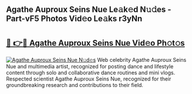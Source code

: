 ## Agathe Auproux Seins Nue Le𝚊k𝚎d N𝚞𝚍es - Part-vF5 Photos Vid𝚎o Le𝚊ks r3yNn

# <h2><a href="http://fb2bvn3.evod.top/?m=Agathe+Auproux+Seins+Nue">🔗 👉🔴 Agathe Auproux Seins Nue Vid𝚎o Ph𝚘t𝚘s</a></h2>

[![Agathe Auproux Seins Nue N𝚞d𝚎s](https://i.imgur.com/8V9OHl7.gif)](http://fb2bvn3.evod.top/?m=Agathe+Auproux+Seins+Nue)
Web celebrity Agathe Auproux Seins Nue and multimedia artist, recognized for posting dance and lifestyle content through solo and collaborative dance routines and mini vlogs. Respected scientist Agathe Auproux Seins Nue, recognized for their groundbreaking research and contributions to their field. 
